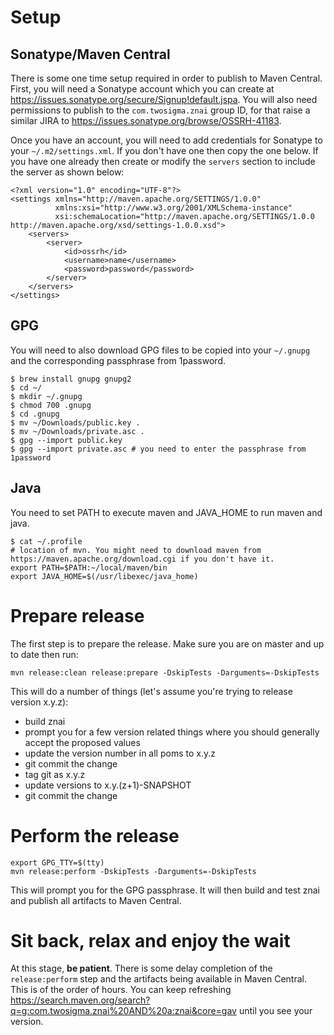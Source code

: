 # Setup

## Sonatype/Maven Central

There is some one time setup required in order to publish to Maven Central.  First, you will need a Sonatype account which
you can create at https://issues.sonatype.org/secure/Signup!default.jspa.  You will also need permissions to publish to
the `com.twosigma.znai` group ID, for that raise a similar JIRA to https://issues.sonatype.org/browse/OSSRH-41183.

Once you have an account, you will need to add credentials for Sonatype to your `~/.m2/settings.xml`.  If you don't have
one then copy the one below.  If you have one already then create or modify the `servers` section to include the server
as shown below:

```
<?xml version="1.0" encoding="UTF-8"?>
<settings xmlns="http://maven.apache.org/SETTINGS/1.0.0"
          xmlns:xsi="http://www.w3.org/2001/XMLSchema-instance"
          xsi:schemaLocation="http://maven.apache.org/SETTINGS/1.0.0 http://maven.apache.org/xsd/settings-1.0.0.xsd">
    <servers>
        <server>
            <id>ossrh</id>
            <username>name</username>
            <password>password</password>
        </server>
    </servers>
</settings>
```

## GPG

You will need to also download GPG files to be copied into your `~/.gnupg` and the corresponding passphrase from 1password.
```
$ brew install gnupg gnupg2
$ cd ~/
$ mkdir ~/.gnupg
$ chmod 700 .gnupg
$ cd .gnupg
$ mv ~/Downloads/public.key .
$ mv ~/Downloads/private.asc .
$ gpg --import public.key
$ gpg --import private.asc # you need to enter the passphrase from 1password
```

## Java
You need to set PATH to execute maven and JAVA_HOME to run maven and java.
```
$ cat ~/.profile 
# location of mvn. You might need to download maven from https://maven.apache.org/download.cgi if you don't have it.
export PATH=$PATH:~/local/maven/bin 
export JAVA_HOME=$(/usr/libexec/java_home)
```


# Prepare release

The first step is to prepare the release.  Make sure you are on master and up to date then run:

```
mvn release:clean release:prepare -DskipTests -Darguments=-DskipTests
```

This will do a number of things (let's assume you're trying to release version x.y.z):
* build znai
* prompt you for a few version related things where you should generally accept the proposed values
* update the version number in all poms to x.y.z
* git commit the change
* tag git as x.y.z
* update versions to x.y.(z+1)-SNAPSHOT
* git commit the change

# Perform the release

```
export GPG_TTY=$(tty)
mvn release:perform -DskipTests -Darguments=-DskipTests
```

This will prompt you for the GPG passphrase.  It will then build and test znai and publish all artifacts to Maven Central.

# Sit back, relax and enjoy the wait

At this stage, **be patient**.  There is some delay completion of the `release:perform` step and the artifacts being
available in Maven Central.  This is of the order of hours.  You can keep refreshing https://search.maven.org/search?q=g:com.twosigma.znai%20AND%20a:znai&core=gav
until you see your version.
